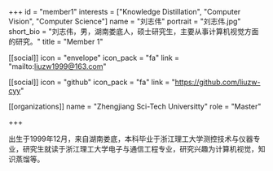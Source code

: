 +++
id = "member1"
interests = ["Knowledge Distillation", "Computer Vision", "Computer Science"]
name = "刘志伟"
portrait = "刘志伟.jpg"
short_bio = "刘志伟，男，湖南娄底人，硕士研究生，主要从事计算机视觉方面的研究。"
title = "Member 1"

[[social]]
    icon = "envelope"
    icon_pack = "fa"
    link = "mailto:liuzw1999@163.com"

[[social]]
    icon = "github"
    icon_pack = "fa"
    link = "https://github.com/liuzw-cyy"

[[organizations]]
    name = "Zhengjiang Sci-Tech Universitty"
    role = "Master"

+++

出生于1999年12月，来自湖南娄底，本科毕业于浙江理工大学测控技术与仪器专业，研究生就读于浙江理工大学电子与通信工程专业，研究兴趣为计算机视觉，知识蒸馏等。

